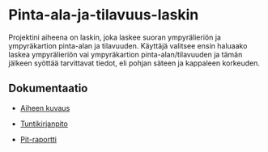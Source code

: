 # Pinta-ala-ja-tilavuus-laskin

Projektini aiheena on laskin, joka laskee suoran ympyrälieriön ja ympyräkartion pinta-alan ja tilavuuden. Käyttäjä valitsee ensin haluaako laskea ympyrälieriön vai ympyräkartion pinta-alan/tilavuuden ja tämän jälkeen syöttää tarvittavat tiedot, eli pohjan säteen ja kappaleen korkeuden. 

## Dokumentaatio

- [Aiheen kuvaus](Dokumentaatiot/aiheenKuvausJaRakenne.md)

- [Tuntikirjanpito](Dokumentaatiot/tuntikirjanpito.md)

- [Pit-raportti](Dokumentaatiot/pit/201705181603)
